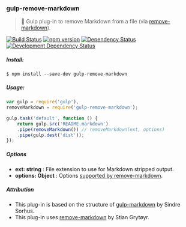 ### gulp-remove-markdown
> :tropical_drink: Gulp plug-in to remove Markdown from a file (via [remove-markdown](https://github.com/stiang/remove-markdown)).

[![Build Status](https://travis-ci.org/stpettersens/gulp-remove-markdown.png?branch=master)](https://travis-ci.org/stpettersens/gulp-remove-markdown)
[![npm version](https://badge.fury.io/js/gulp-remove-markdown.svg)](http://npmjs.com/package/gulp-remove-markdown)
[![Dependency Status](https://david-dm.org/stpettersens/gulp-remove-markdown.png?theme=shields.io)](https://david-dm.org/stpettersens/gulp-remove-markdown) [![Development Dependency Status](https://david-dm.org/stpettersens/gulp-remove-markdown/dev-status.png?theme=shields.io)](https://david-dm.org/stpettersens/gulp-remove-markdown#info=devDependencies)

##### Install:

    $ npm install --save-dev gulp-remove-markdown

##### Usage:
```js
var gulp = require('gulp'),
removeMarkdown = require('gulp-remove-markdown');

gulp.task('default', function () {
	return gulp.src('README.markdown')
	.pipe(removeMarkdown()) // removeMarkdown(ext, options)
	.pipe(gulp.dest('dist'));
});
```

##### Options

* **ext: string** : File extension to use for Markdown stripped output.
* **options: Object** : Options [supported by remove-markdown](http://bit.ly/1LrOKG4).

##### Attribution

* This plug-in is based on the structure of [gulp-markdown](https://github.com/sindresorhus/gulp-markdown) by Sindre Sorhus.
* This plug-in uses [remove-markdown](https://github.com/stiang/remove-markdown) by Stian Grytøyr.
